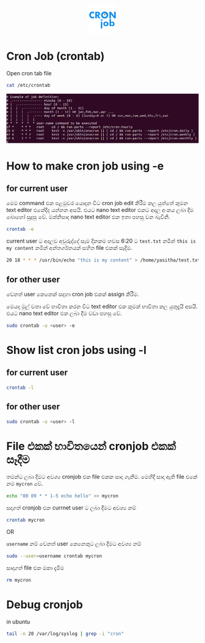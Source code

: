 <p align="center">
  <img src="../images/cron-job-logo.png" />
</p>

# Cron Job (crontab)

Open cron tab file
```bash
cat /etc/crontab
```
![crontab info](../images/crontab/crontab-info.png)

# How to make cron job using -e

## for current user

මෙම command එක පළමුවර යොදන විට cron job edit කිරීම කල යුත්තේ කුමන text editor එකේදීද යන්නන අසයි. එයට nano text editor එකට අදාල අංකය ලබා දීම බොහෝ සුදුසු වේ. මක්නිසාද nano text editor එක ඉතා පහසු වන බැවිනි.  

```bash
crontab -e
```

current user ට අදාලව අවුරුද්දේ සෑම දිනකම හවස 6:20 ට `test.txt` නමින් `this is my content` නමින් අන්තර්ගතයක් සහිත file එකක් සෑදීම. 

```bash
20 18 * * * /usr/bin/echo "this is my content" > /home/yasitha/test.txt
```

## for other user

වෙනත් user කෙනෙක් සදහා cron job එකක් assign කිරීම.

මෙයද මුල් වතා වේ භාවිතා කරන විට text editor එක කුමක් භාවිතා කල යුතුදැයි අසයි. එයට nano text editor එක ලබා දීම වඩා පහසු වේ. 
```bash
sudo crontab -u <user> -e
```

# Show list cron jobs using -l

## for current user
```bash
crontab -l
```

## for other user
```bash
sudo crontab -u <user> -l
```

# File එකක් භාවිතයෙන් cronjob එකක් සෑදීම
තමන්ට ලබා දීමට අවශ්‍ය cronjob එක file එකක සාදා ගැනීම. මෙහිදී සාදා ඇති file එකේ නම `mycron` වේ.
```bash
echo "00 09 * * 1-5 echo hello" >> mycron
```

සදාගත් cronjob එක currnet user ට ලබා දීමට අවශ්‍ය නම්
```bash
crontab mycron
```

OR

`username` නම් වෙනත් user කෙනෙකුට ලබා දීමට අවශ්‍ය නම්
```bash
sudo --user=username crontab mycron
```

සාදාගත් file එක මකා දැමීම
```bash
rm mycron
```

# Debug cronjob
in ubuntu
```bash
tail -n 20 /var/log/syslog | grep -i "cron"
```



